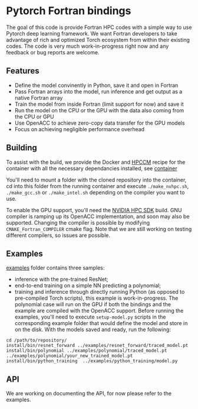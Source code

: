 # Pytorch Fortran bindings

The goal of this code is provide Fortran HPC codes with a simple way to use Pytorch deep learning framework.
We want Fortran developers to take advantage of rich and optimized Torch ecosystem from within their existing codes.
The code is very much work-in-progress right now and any feedback or bug reports are welcome.

## Features

*  Define the model convinently in Python, save it and open in Fortran
*  Pass Fortran arrays into the model, run inference and get output as a native Fortran array
*  Train the model from inside Fortran (limit support for now) and save it
*  Run the model on the CPU or the GPU with the data also coming from the CPU or GPU
*  Use OpenACC to achieve zero-copy data transfer for the GPU models
*  Focus on achieving negligible performance overhead

## Building

To assist with the build, we provide the Docker and [HPCCM](https://github.com/NVIDIA/hpc-container-maker) recipe for the container with all the necessary dependancies installed, see [container](container/)

You'll need to mount a folder with the cloned repository into the container, cd into this folder from the running container and execute `./make_nvhpc.sh`, `./make_gcc.sh` or `./make_intel.sh` depending on the compiler you want to use.

To enable the GPU support, you'll need the [NVIDIA HPC SDK](https://developer.nvidia.com/hpc-sdk) build. GNU compiler is ramping up its OpenACC implementation, and soon may also be supported.
Changing the compiler is possible by modifying `CMAKE_Fortran_COMPILER` cmake flag. Note that we are still working on testing different compilers, so issues are possible.

## Examples

[examples](examples/) folder contains three samples:
   * inference with the pre-trained ResNet;
   * end-to-end training on a simple NN predicting a polynomial;
   * training and inference through directly running Python (as opposed to pre-compiled Torch scripts), this example is work-in-progress.
The polynomial case will run on the GPU if both the bindings and the example are compiled with the OpenACC support.
Before running the examples, you'll need to execute `setup-model.py` scripts in the corresponding example folder that would define the model and store in on the disk.
With the models saved and ready, run the following:
```
cd /path/to/repository/
install/bin/resnet_forward ../examples/resnet_forward/traced_model.pt
install/bin/polynomial ../examples/polynomial/traced_model.pt ../examples/polynomial/your_new_trained_model.pt
install/bin/python_training  ../examples/python_training/model.py
```

## API

We are working on documenting the API, for now please refer to the examples.